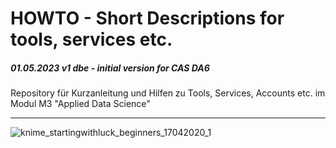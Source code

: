 # HOWTO - Short Descriptions for tools, services etc.
##### 01.05.2023 v1 dbe - initial version for CAS DA6


Repository für Kurzanleitung und Hilfen zu Tools, Services, Accounts etc. im Modul M3 "Applied Data Science"

---  

![knime_startingwithluck_beginners_17042020_1](https://user-images.githubusercontent.com/52699611/235614374-4c89ce64-ea4b-4903-8b86-f07815c2fe10.png)
